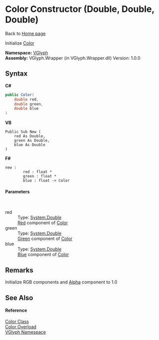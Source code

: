 # Color Constructor (Double, Double, Double)
Back to <a href="Home.md">Home page</a> 

Initialize <a href="T_VGlyph_Color.md">Color</a>

**Namespace:**&nbsp;<a href="N_VGlyph.md">VGlyph</a><br />**Assembly:**&nbsp;VGlyph.Wrapper (in VGlyph.Wrapper.dll) Version: 1.0.0

## Syntax

**C#**<br />
``` C#
public Color(
	double red,
	double green,
	double blue
)
```

**VB**<br />
``` VB
Public Sub New ( 
	red As Double,
	green As Double,
	blue As Double
)
```

**F#**<br />
``` F#
new : 
        red : float * 
        green : float * 
        blue : float -> Color
```


#### Parameters
&nbsp;<dl><dt>red</dt><dd>Type: <a href="http://msdn2.microsoft.com/en-us/library/643eft0t" target="_blank">System.Double</a><br /><a href="P_VGlyph_Color_Red.md">Red</a> component of <a href="T_VGlyph_Color.md">Color</a></dd><dt>green</dt><dd>Type: <a href="http://msdn2.microsoft.com/en-us/library/643eft0t" target="_blank">System.Double</a><br /><a href="P_VGlyph_Color_Green.md">Green</a> component of <a href="T_VGlyph_Color.md">Color</a></dd><dt>blue</dt><dd>Type: <a href="http://msdn2.microsoft.com/en-us/library/643eft0t" target="_blank">System.Double</a><br /><a href="P_VGlyph_Color_Blue.md">Blue</a> component of <a href="T_VGlyph_Color.md">Color</a></dd></dl>

## Remarks
Initialize RGB components and <a href="P_VGlyph_Color_Alpha.md">Alpha</a> component to 1.0

## See Also


#### Reference
<a href="T_VGlyph_Color.md">Color Class</a><br /><a href="Overload_VGlyph_Color__ctor.md">Color Overload</a><br /><a href="N_VGlyph.md">VGlyph Namespace</a><br />